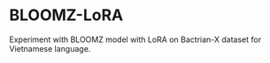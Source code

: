 # BLOOMZ-LoRA
Experiment with BLOOMZ model with LoRA on Bactrian-X dataset for Vietnamese language.
